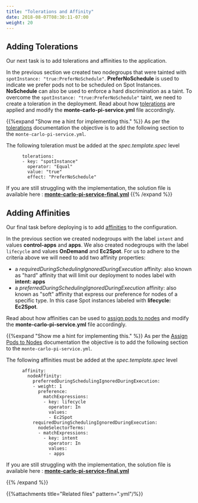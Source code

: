 ```yaml
---
title: "Tolerations and Affinity"
date: 2018-08-07T08:30:11-07:00
weight: 20
---
```


## Adding Tolerations

Our next task is to add tolerations and affinities to the application.

In the previous section we created two nodegroups that were tainted with 
`spotInstance: "true:PreferNoSchedule"`. **PreferNoSchedule** is used to indicate we prefer pods not to be scheduled on Spot Instances. **NoSchedule** can also be used to enforce a hard discrimination as a taint.   To overcome the `spotInstance: "true:PreferNoSchedule"` taint, we need to create a toleration in the deployment. Read about how [tolerations](https://kubernetes.io/docs/concepts/configuration/taint-and-toleration/) are applied and modify the **monte-carlo-pi-service.yml** file accordingly.


{{%expand "Show me a hint for implementing this." %}}
As per the [tolerations](https://kubernetes.io/docs/concepts/configuration/taint-and-toleration/) documentation 
the objective is to add the following section to the `monte-carlo-pi-service.yml`. 

The following toleration must be added at the *spec.template.spec* level

```
      tolerations: 
      - key: "spotInstance" 
        operator: "Equal" 
        value: "true" 
        effect: "PreferNoSchedule" 
```

If you are still struggling with the implementation, the solution file is available here : **[monte-carlo-pi-service-final.yml](deploy_app.files/monte-carlo-pi-service-final.yml)**
{{% /expand %}}


## Adding Affinities

Our final task before deploying is to add [affinities](https://kubernetes.io/docs/concepts/configuration/assign-pod-node/#affinity-and-anti-affinity) to the configuration.

In the previous section we created nodegroups with the label `intent` and values **control-apps** and **apps**. We also created nodegroups with the label `lifecycle` and values **OnDemand** and **Ec2Spot**. For us to adhere to the criteria above we will need to add two affinity properties:

- a *requiredDuringSchedulingIgnoredDuringExecution* affinity: also known as "hard" affinity that will limit our deployment to nodes label with **intent: apps** 
- a *preferredDuringSchedulingIgnoredDuringExecution* affinity: also known as "soft" affinity that express our preference for nodes of a specific type. In this case Spot instances labeled with **lifecycle: Ec2Spot**.


Read about how affinities can be used to [assign pods to nodes](https://kubernetes.io/docs/concepts/configuration/assign-pod-node/#affinity-and-anti-affinity) and modify the **monte-carlo-pi-service.yml** file accordingly.


{{%expand "Show me a hint for implementing this." %}}
As per the [Assign Pods to Nodes](https://kubernetes.io/docs/concepts/configuration/assign-pod-node/#affinity-and-anti-affinity) documentation the objective is to add the following section to the `monte-carlo-pi-service.yml`. 

The following affinities must be added at the *spec.template.spec* level

```
      affinity: 
        nodeAffinity: 
          preferredDuringSchedulingIgnoredDuringExecution: 
          - weight: 1 
            preference: 
              matchExpressions: 
              - key: lifecycle 
                operator: In 
                values: 
                - Ec2Spot 
          requiredDuringSchedulingIgnoredDuringExecution: 
            nodeSelectorTerms: 
            - matchExpressions: 
              - key: intent 
                operator: In 
                values: 
                - apps 
```

If you are still struggling with the implementation, the solution file is available here : **[monte-carlo-pi-service-final.yml](deploy_app.files/monte-carlo-pi-service-final.yml)**

{{% /expand %}}

{{%attachments title="Related files" pattern=".yml"/%}}

